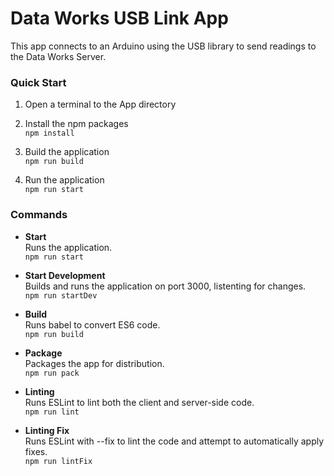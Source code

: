 # Data Works USB Link App

This app connects to an Arduino using the USB library to send readings to the Data Works Server.

### Quick Start

1. Open a terminal to the App directory

1. Install the npm packages  
  `npm install`

1. Build the application  
  `npm run build`

1. Run the application  
  `npm run start`

### Commands

* **Start**  
  Runs the application.  
  `npm run start`

* **Start Development**  
  Builds and runs the application on port 3000, listenting for changes.  
  `npm run startDev`

* **Build**  
  Runs babel to convert ES6 code.  
  `npm run build`

* **Package**  
  Packages the app for distribution.  
  `npm run pack`

* **Linting**  
  Runs ESLint to lint both the client and server-side code.  
  `npm run lint`

* **Linting Fix**  
  Runs ESLint with --fix to lint the code and attempt to automatically apply fixes.  
  `npm run lintFix`